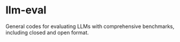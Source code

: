 # llm-eval
General codes for evaluating LLMs with comprehensive benchmarks, including closed and open format. 
